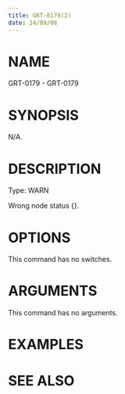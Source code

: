 ```yaml
---
title: GRT-0179(2)
date: 24/09/08
---
```


# NAME

GRT-0179 - GRT-0179

# SYNOPSIS

N/A.

# DESCRIPTION

Type: WARN

Wrong node status {}.

# OPTIONS

This command has no switches.

# ARGUMENTS

This command has no arguments.

# EXAMPLES

# SEE ALSO
